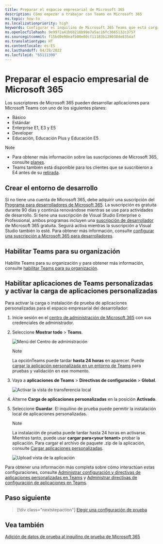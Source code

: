 ```yaml
---
title: Preparar el espacio empresarial de Microsoft 365
description: Cómo empezar a trabajar con Teams en Microsoft 365
ms.topic: how-to
ms.localizationpriority: high
keywords: Configurar el inquilino de Microsoft 365 Teams que está cargando
ms.openlocfilehash: 9e9972a41b6b210b99e7a5ac16fc3665132c3757
ms.sourcegitcommit: f15bd0e90eafb00e00cf11183b129038de8354af
ms.translationtype: HT
ms.contentlocale: es-ES
ms.lasthandoff: 04/28/2022
ms.locfileid: "65111398"
---
```

# <a name="prepare-your-microsoft-365-tenant"></a>Preparar el espacio empresarial de Microsoft 365

Los suscriptores de Microsoft 365 pueden desarrollar aplicaciones para Microsoft Teams con uno de los siguientes planes:

* Básico
* Estándar
* Enterprise E1, E3 y E5
* Developer
* Educación, Educación Plus y Educación E5

> [!NOTE]
>
> * Para obtener más información sobre las suscripciones de Microsoft 365, consulte [planes](https://products.office.com/business/compare-more-office-365-for-business-plans).
> * Teams también está disponible para los clientes que se suscribieron a E4 antes de su [retirada](https://support.office.com//article/important-information-for-office-365-enterprise-e4-customers-f9572348-43a2-43fa-a3d8-3b6c9c042147).

## <a name="create-your-development-environment"></a>Crear el entorno de desarrollo

Si no tiene una cuenta de Microsoft 365, debe adquirir una suscripción del [Programa para desarrolladores de Microsoft 365](https://developer.microsoft.com/microsoft-365/dev-program). La suscripción es gratuita durante 90 días y continúa renovándose mientras se use para actividades de desarrollo. Si tiene una suscripción de Visual Studio Enterprise o Professional, ambos programas incluyen una [suscripción de desarrollador](https://aka.ms/MyVisualStudioBenefits) de Microsoft 365 gratuita. Seguirá activa mientras la suscripción a Visual Studio también lo esté. Para obtener más información, consulte [configurar una suscripción a Microsoft 365 para desarrolladores](/office/developer-program/office-365-developer-program-get-started).

## <a name="enable-teams-for-your-organization"></a>Habilitar Teams para su organización

Habilite Teams para su organización y para obtener más información, consulte [habilitar Teams para su organización](/microsoftteams/enable-features-office-365).

## <a name="enable-custom-teams-apps-and-turn-on-custom-app-uploading"></a>Habilitar aplicaciones de Teams personalizadas y activar la carga de aplicaciones personalizadas

Para activar la carga o instalación de prueba de aplicaciones personalizadas para el espacio empresarial del desarrollador:

1. Inicie sesión en el [centro de administración de Microsoft 365](https://admin.microsoft.com/Adminportal/Home?source=applauncher#/homepage#/) con sus credenciales de administrador.

2. Seleccione **Mostrar todo** >  **Teams**.

    ![Menú del Centro de administración](~/assets/images/prepare-test-tenant/admin-center.png)

    > [!Note]
    > La opciónTeams puede tardar **hasta 24 horas** en aparecer. Puede [cargar la aplicación personalizada en un entorno de Teams](/microsoftteams/upload-custom-apps#validate) para pruebas y validación en ese momento.

3. Vaya a **aplicaciones de Teams** > **Directivas de configuración** > **Global**.

   ![Activar la vista de transferencia local](~/assets/images/prepare-test-tenant/turn-on-sideload.png)

4. Alterne **Carga de aplicaciones personalizadas** en la posición **Activado**.

5. Seleccione **Guardar**. El inquilino de prueba puede permitir la instalación local de aplicaciones personalizadas.

    > [!Note]
    > La instalación de prueba puede tardar hasta 24 horas en activarse. Mientras tanto, puede usar **cargar para\<your tenant>** probar la aplicación. Para cargar el archivo de paquete .zip de la aplicación, consulte [Cargar aplicaciones personalizadas](/microsoftteams/upload-custom-apps#upload).

    ![Upload vista de la aplicación](~/assets/images/prepare-test-tenant/upload-for-contoso.png)

Para obtener una información más completa sobre cómo interactúan estas configuraciones, consulte [Administrar configuración y directivas de aplicaciones personalizadas en Teams](/microsoftteams/teams-custom-app-policies-and-settings) y [Administrar directivas de configuración de aplicaciones en Teams](/microsoftteams/teams-app-setup-policies).

## <a name="next-step"></a>Paso siguiente

> [!div class="nextstepaction"]
> [Elegir una configuración de prueba](~/concepts/build-and-test/debug.md)

## <a name="see-also"></a>Vea también

[Adición de datos de prueba al inquilino de prueba de Microsoft 365](~/concepts/build-and-test/test-data.md)

